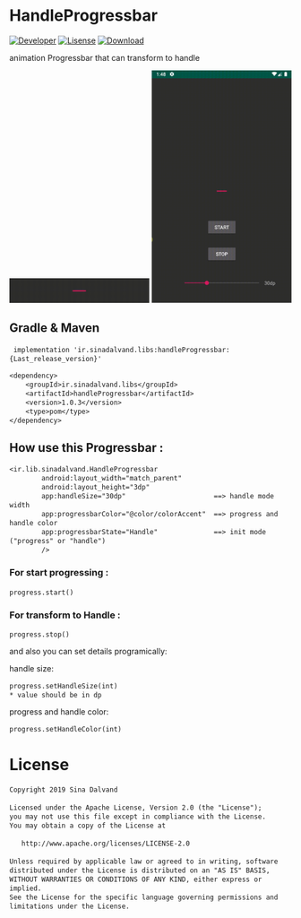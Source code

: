 # HandleProgressbar
[![Developer](https://img.shields.io/badge/developer-sina%20dalvand-orange)](https://github.com/sinadalvand)
[![Lisense](https://img.shields.io/badge/License-Apache%202-lightgrey.svg)](https://www.apache.org/licenses/LICENSE-2.0)
[![Download](https://img.shields.io/github/v/release/sinadalvand/HandleProgressbar)](https://bintray.com/sinadalvand/maven/HandleProgressbar)


animation Progressbar that can transform to handle

<img src="https://github.com/sinadalvand/HandleProgressbar/blob/master/art/preview.gif" width="250"/>

<img src="https://github.com/sinadalvand/HandleProgressbar/blob/master/art/preview2.gif" width="250"/>


## Gradle & Maven
```
 implementation 'ir.sinadalvand.libs:handleProgressbar:{Last_release_version}'
```
```
<dependency>
	<groupId>ir.sinadalvand.libs</groupId>
	<artifactId>handleProgressbar</artifactId>
	<version>1.0.3</version>
	<type>pom</type>
</dependency>
```


## How use this Progressbar :
```
<ir.lib.sinadalvand.HandleProgressbar
        android:layout_width="match_parent"
        android:layout_height="3dp"
        app:handleSize="30dp"                      ==> handle mode width
        app:progressbarColor="@color/colorAccent"  ==> progress and handle color
        app:progressbarState="Handle"              ==> init mode ("progress" or "handle")
        />
```

### For start progressing :
```
progress.start()
```

### For transform to Handle :
```
progress.stop()
```


and also you can set details programically:

handle size:
```
progress.setHandleSize(int)
* value should be in dp 
```


progress and handle color:

```
progress.setHandleColor(int)

```



# License

    Copyright 2019 Sina Dalvand

    Licensed under the Apache License, Version 2.0 (the "License");
    you may not use this file except in compliance with the License.
    You may obtain a copy of the License at

       http://www.apache.org/licenses/LICENSE-2.0

    Unless required by applicable law or agreed to in writing, software
    distributed under the License is distributed on an "AS IS" BASIS,
    WITHOUT WARRANTIES OR CONDITIONS OF ANY KIND, either express or implied.
    See the License for the specific language governing permissions and
    limitations under the License.
